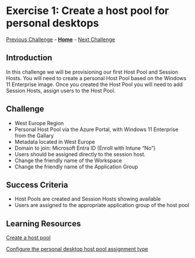# Exercise 1: Create a host pool for personal desktops

[Previous Challenge](./00-Pre-Reqs.md) - **[Home](../Readme.md)** - [Next Challenge](./02-Create-a-custom-golden-image.md)

## Introduction
In this challenge we will be provisioning our first Host Pool and Session Hosts. You will need to create a personal Host Pool based on the Windows 11 Enterprise image. Once you created the Host Pool you will need to add Session Hosts, assign users to the Host Pool.

## Challenge 
- West Europe Region
- Personal Host Pool via the Azure Portal, with Windows 11 Enterprise from the Gallary
- Metadata located in West Europe
- Domain to join: Microsoft Entra ID (Enroll with Intune “No”)
- Users should be assigned directly to the session host.
- Change the friendly name of the Workspace
- Change the friendly name of the Application Group

## Success Criteria
- Host Pools are created and Session Hosts showing available
- Users are assigned to the appropriate application group of the host pool


## Learning Resources
[Create a host pool](https://learn.microsoft.com/en-us/azure/virtual-desktop/create-host-pools-azure-marketplace?tabs=azure-portal)

[Configure the personal desktop host pool assignment type](https://learn.microsoft.com/en-us/azure/virtual-desktop/configure-host-pool-personal-desktop-assignment-type)
